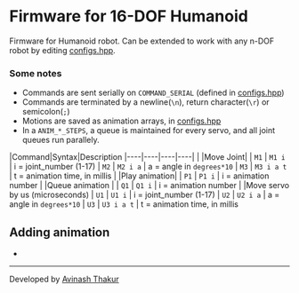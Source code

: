# Firmware for 16-DOF Humanoid

Firmware for Humanoid robot.
Can be extended to work with any n-DOF robot by editing [configs.hpp](./firmware/Humanoid/configs.hpp).

### Some notes
* Commands are sent serially on `COMMAND_SERIAL` (defined in [configs.hpp](./firmware/Humanoid/configs.hpp))
* Commands are terminated by a newline(`\n`), return character(`\r`) or semicolon(`;`)
* Motions are saved as animation arrays, in [configs.hpp](./firmware/Humanoid/configs.hpp)
* In a `ANIM_*_STEPS`, a queue is maintained for every servo, and all joint queues run parallely.



|Command|Syntax|Description
|----|----|----|----|
| |Move Joint|
| `M1` | `M1 i`      | i = joint_number (1-17)
| `M2` | `M2 i a`    | a = angle in `degrees*10`
| `M3` | `M3 i a t`  | t = animation time, in millis
| |Play animation|
| `P1` | `P1 i`      | i = animation number
| |Queue animation      |
| `Q1` | `Q1 i`      | i = animation number
| |Move servo by us (microseconds)
| `U1` | `U1 i`      | i = joint_number (1-17)
| `U2` | `U2 i a`    | a = angle in `degrees*10`
| `U3` | `U3 i a t`  | t = animation time, in millis

## Adding animation
* 

----
Developed by [Avinash Thakur](https://www.linkedin.com/in/80avin/)

